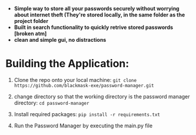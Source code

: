 - **Simple way to store all your passwords securely without worrying about internet theft (They're stored locally, in the same folder as the project folder**
- **Built in search functionality to quickly retrive stored passwords [broken atm]**
- **clean and simple gui, no distractions**


# Building the Application:

1. Clone the repo onto your local machine:
`git clone https://github.com/blackmask-exe/password-manager.git`

2. change directory so that the working directory is the password manager directory:
`cd password-manager`

3. Install required packages:
`pip install -r requirements.txt`

4. Run the Password Manager by executing the main.py file
